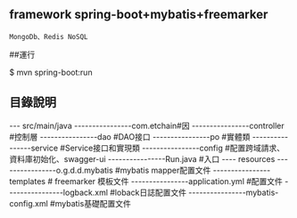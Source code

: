 ## framework spring-boot+mybatis+freemarker
	MongoDb、Redis NoSQL
##運行

  $ mvn spring-boot:run


## 目錄說明

 --- src/main/java
 ----------------com.etchain#因
 ----------------controller #控制層
 ----------------dao        #DAO接口
 ----------------po         #實體類
 ----------------service    #Service接口和實現類
 ----------------config	 #配置跨域請求、資料庫初始化、swagger-ui
 ----------------Run.java   #入口
 ---- resources
 ----------------o.g.d.d.mybatis  #mybatis mapper配置文件
 ----------------templates   # freemarker 模板文件
 ----------------application.yml #配置文件
 ----------------logback.xml  #loback日誌配置文件
 ----------------mybatis-config.xml   #mybatis基礎配置文件




